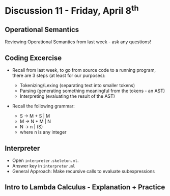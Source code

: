 # Discussion 11 - Friday, April 8<sup>th</sup>

## Operational Semantics
Reviewing Operational Semantics from last week - ask any questions!  

## Coding Excercise
* Recall from last week, to go from source code to a running program, there are 3 steps (at least for our purposes):
    * Tokenizing/Lexing (separating text into smaller tokens)
    * Parsing (generating something meaningful from the tokens - an AST)
    * Interpreting (evaluating the result of the AST) 

* Recall the following grammar:
    * S -> M + S | M
    * M -> N * M | N
    * N -> n | (S)
    * where n is any integer

## Interpreter 
* Open `interpreter.skeleton.ml`.
* Answer key in `interpreter.ml`
* General Approach: Make recursive calls to evaluate subexpressions

## Intro to Lambda Calculus - Explanation + Practice
